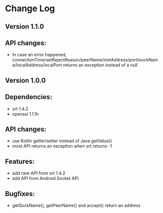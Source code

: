 Change Log
==========

Version 1.1.0
-------------

## API changes:
- In case an error happened, connectionTime/setRejectReason/peerName/inetAddress/port/sockName/localAddress/localPort returns an exception instead of a null

Version 1.0.0
-------------

## Dependencies:
- srt 1.4.2
- openssl 1.1.1h

## API changes:
- use Kotlin getter/setter instead of Java getValue()
- most API returns an exception when srt returns -1

## Features:
- add new API from srt 1.4.2
- add API from Android Socket API

## Bugfixes:
- getSockName(), getPeerName() and accept() return an address

